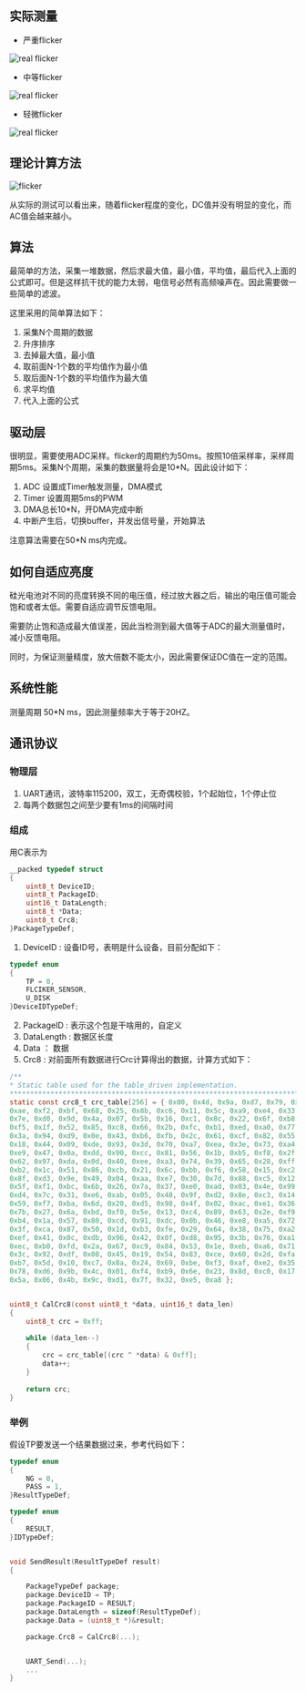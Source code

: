 ## 实际测量
* 严重flicker

![real flicker](Doc\real_flicker.png)

* 中等flicker

![real flicker](Doc\real_flicker1.png)

* 轻微flicker

![real flicker](Doc\real_flicker2.png)

## 理论计算方法
![flicker](Doc\flicker_equation.png)

从实际的测试可以看出来，随着flicker程度的变化，DC值并没有明显的变化，而AC值会越来越小。

## 算法
最简单的方法，采集一堆数据，然后求最大值，最小值，平均值，最后代入上面的公式即可。但是这样抗干扰的能力太弱，电信号必然有高频噪声在。因此需要做一些简单的滤波。

这里采用的简单算法如下：
1. 采集N个周期的数据
2. 升序排序
3. 去掉最大值，最小值
4. 取前面N-1个数的平均值作为最小值
5. 取后面N-1个数的平均值作为最大值
6. 求平均值
7. 代入上面的公式

## 驱动层
很明显，需要使用ADC采样。flicker的周期约为50ms。按照10倍采样率，采样周期5ms。采集N个周期，采集的数据量将会是10*N。因此设计如下：
1. ADC 设置成Timer触发测量，DMA模式
2. Timer 设置周期5ms的PWM
3. DMA总长10*N，开DMA完成中断
4. 中断产生后，切换buffer，并发出信号量，开始算法


注意算法需要在50*N ms内完成。

## 如何自适应亮度
硅光电池对不同的亮度转换不同的电压值，经过放大器之后，输出的电压值可能会饱和或者太低。需要自适应调节反馈电阻。

需要防止饱和造成最大值误差，因此当检测到最大值等于ADC的最大测量值时，减小反馈电阻。

同时，为保证测量精度，放大倍数不能太小，因此需要保证DC值在一定的范围。


## 系统性能
测量周期 50*N ms，因此测量频率大于等于20HZ。

## 通讯协议
### 物理层
1. UART通讯，波特率115200，双工，无奇偶校验，1个起始位，1个停止位
2. 每两个数据包之间至少要有1ms的间隔时间

### 组成
用C表示为
```c
__packed typedef struct
{
    uint8_t DeviceID;
    uint8_t PackageID;
    uint16_t DataLength;
    uint8_t *Data;
    uint8_t Crc8;
}PackageTypeDef;
```
1. DeviceID : 设备ID号，表明是什么设备，目前分配如下：
``` c
typedef enum
{
    TP = 0,
    FLCIKER_SENSOR,
    U_DISK
}DeviceIDTypeDef;
```
2. PackageID : 表示这个包是干啥用的，自定义
3. DataLength : 数据区长度
4. Data ： 数据
5. Crc8 : 对前面所有数据进行Crc计算得出的数据，计算方式如下：

```c
/**
* Static table used for the table_driven implementation.
*****************************************************************************/
static const crc8_t crc_table[256] = { 0x00, 0x4d, 0x9a, 0xd7, 0x79, 0x34, 0xe3,
0xae, 0xf2, 0xbf, 0x68, 0x25, 0x8b, 0xc6, 0x11, 0x5c, 0xa9, 0xe4, 0x33,
0x7e, 0xd0, 0x9d, 0x4a, 0x07, 0x5b, 0x16, 0xc1, 0x8c, 0x22, 0x6f, 0xb8,
0xf5, 0x1f, 0x52, 0x85, 0xc8, 0x66, 0x2b, 0xfc, 0xb1, 0xed, 0xa0, 0x77,
0x3a, 0x94, 0xd9, 0x0e, 0x43, 0xb6, 0xfb, 0x2c, 0x61, 0xcf, 0x82, 0x55,
0x18, 0x44, 0x09, 0xde, 0x93, 0x3d, 0x70, 0xa7, 0xea, 0x3e, 0x73, 0xa4,
0xe9, 0x47, 0x0a, 0xdd, 0x90, 0xcc, 0x81, 0x56, 0x1b, 0xb5, 0xf8, 0x2f,
0x62, 0x97, 0xda, 0x0d, 0x40, 0xee, 0xa3, 0x74, 0x39, 0x65, 0x28, 0xff,
0xb2, 0x1c, 0x51, 0x86, 0xcb, 0x21, 0x6c, 0xbb, 0xf6, 0x58, 0x15, 0xc2,
0x8f, 0xd3, 0x9e, 0x49, 0x04, 0xaa, 0xe7, 0x30, 0x7d, 0x88, 0xc5, 0x12,
0x5f, 0xf1, 0xbc, 0x6b, 0x26, 0x7a, 0x37, 0xe0, 0xad, 0x03, 0x4e, 0x99,
0xd4, 0x7c, 0x31, 0xe6, 0xab, 0x05, 0x48, 0x9f, 0xd2, 0x8e, 0xc3, 0x14,
0x59, 0xf7, 0xba, 0x6d, 0x20, 0xd5, 0x98, 0x4f, 0x02, 0xac, 0xe1, 0x36,
0x7b, 0x27, 0x6a, 0xbd, 0xf0, 0x5e, 0x13, 0xc4, 0x89, 0x63, 0x2e, 0xf9,
0xb4, 0x1a, 0x57, 0x80, 0xcd, 0x91, 0xdc, 0x0b, 0x46, 0xe8, 0xa5, 0x72,
0x3f, 0xca, 0x87, 0x50, 0x1d, 0xb3, 0xfe, 0x29, 0x64, 0x38, 0x75, 0xa2,
0xef, 0x41, 0x0c, 0xdb, 0x96, 0x42, 0x0f, 0xd8, 0x95, 0x3b, 0x76, 0xa1,
0xec, 0xb0, 0xfd, 0x2a, 0x67, 0xc9, 0x84, 0x53, 0x1e, 0xeb, 0xa6, 0x71,
0x3c, 0x92, 0xdf, 0x08, 0x45, 0x19, 0x54, 0x83, 0xce, 0x60, 0x2d, 0xfa,
0xb7, 0x5d, 0x10, 0xc7, 0x8a, 0x24, 0x69, 0xbe, 0xf3, 0xaf, 0xe2, 0x35,
0x78, 0xd6, 0x9b, 0x4c, 0x01, 0xf4, 0xb9, 0x6e, 0x23, 0x8d, 0xc0, 0x17,
0x5a, 0x06, 0x4b, 0x9c, 0xd1, 0x7f, 0x32, 0xe5, 0xa8 };


uint8_t CalCrc8(const uint8_t *data, uint16_t data_len)
{
    uint8_t crc = 0xff;
    
    while (data_len--) 
    {
        crc = crc_table[(crc ^ *data) & 0xff];
        data++;
    }
    
    return crc;
}
```

### 举例

假设TP要发送一个结果数据过来，参考代码如下：

```c
typedef enum
{
    NG = 0,
    PASS = 1,
}ResultTypeDef;

typedef enum
{
    RESULT,
}IDTypeDef;


void SendResult(ResultTypeDef result)
{

    PackageTypeDef package;
    package.DeviceID = TP;
    package.PackageID = RESULT;
    package.DataLength = sizeof(ResultTypeDef);
    package.Data = (uint8_t *)&result;

    package.Crc8 = CalCrc8(...);


    UART_Send(...);
    ...
}

```
